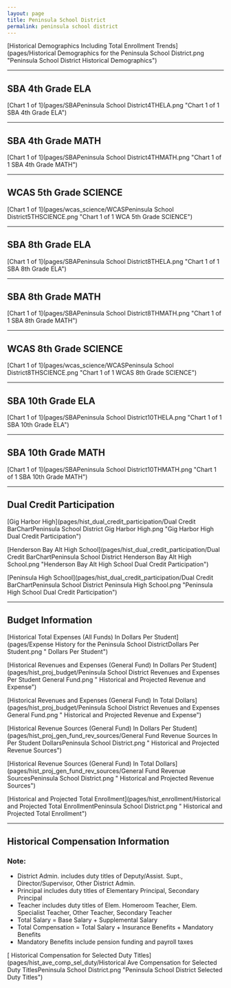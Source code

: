 ```yaml
---
layout: page
title: Peninsula School District
permalink: peninsula school district
---
```



[Historical Demographics Including Total Enrollment Trends](pages/Historical Demographics for the Peninsula School District.png "Peninsula School District Historical Demographics")

___

## SBA 4th Grade ELA

[Chart 1 of 1](pages/SBAPeninsula School District4THELA.png "Chart 1 of 1 SBA 4th Grade ELA")


___

## SBA 4th Grade MATH

[Chart 1 of 1](pages/SBAPeninsula School District4THMATH.png "Chart 1 of 1 SBA 4th Grade MATH")


___

## WCAS 5th Grade SCIENCE

[Chart 1 of 1](pages/wcas_science/WCASPeninsula School District5THSCIENCE.png "Chart 1 of 1 WCA 5th Grade SCIENCE")


___

## SBA 8th Grade ELA

[Chart 1 of 1](pages/SBAPeninsula School District8THELA.png "Chart 1 of 1 SBA 8th Grade ELA")


___

## SBA 8th Grade MATH

[Chart 1 of 1](pages/SBAPeninsula School District8THMATH.png "Chart 1 of 1 SBA 8th Grade MATH")


___

## WCAS 8th Grade SCIENCE

[Chart 1 of 1](pages/wcas_science/WCASPeninsula School District8THSCIENCE.png "Chart 1 of 1 WCAS 8th Grade SCIENCE")


___

## SBA 10th Grade ELA

[Chart 1 of 1](pages/SBAPeninsula School District10THELA.png "Chart 1 of 1 SBA 10th Grade ELA")


___

## SBA 10th Grade MATH

[Chart 1 of 1](pages/SBAPeninsula School District10THMATH.png "Chart 1 of 1 SBA 10th Grade MATH")


___

## Dual Credit Participation

[Gig Harbor High](pages/hist_dual_credit_participation/Dual Credit BarChartPeninsula School District Gig Harbor High.png "Gig Harbor High Dual Credit Participation")

[Henderson Bay Alt High School](pages/hist_dual_credit_participation/Dual Credit BarChartPeninsula School District Henderson Bay Alt High School.png "Henderson Bay Alt High School Dual Credit Participation")

[Peninsula High School](pages/hist_dual_credit_participation/Dual Credit BarChartPeninsula School District Peninsula High School.png "Peninsula High School Dual Credit Participation")


___

## Budget Information

[Historical Total Expenses (All Funds) In Dollars Per Student](pages/Expense History for the Peninsula School DistrictDollars Per Student.png " Dollars Per Student")

[Historical Revenues and Expenses (General Fund) In Dollars Per Student](pages/hist_proj_budget/Peninsula School District Revenues and Expenses Per Student General Fund.png " Historical and Projected Revenue and Expense")

[Historical Revenues and Expenses (General Fund) In Total Dollars](pages/hist_proj_budget/Peninsula School District Revenues and Expenses General Fund.png " Historical and Projected Revenue and Expense")

[Historical Revenue Sources (General Fund) In Dollars Per Student](pages/hist_proj_gen_fund_rev_sources/General Fund Revenue Sources In Per Student DollarsPeninsula School District.png " Historical and Projected Revenue Sources")

[Historical Revenue Sources (General Fund) In Total Dollars](pages/hist_proj_gen_fund_rev_sources/General Fund Revenue SourcesPeninsula School District.png " Historical and Projected Revenue Sources")

[Historical and Projected Total Enrollment](pages/hist_enrollment/Historical and Projected Total EnrollmentPeninsula School District.png " Historical and Projected Total Enrollment")


___

## Historical Compensation Information
### Note:
- District Admin. includes duty titles of Deputy/Assist. Supt., Director/Supervisor, Other District Admin.
- Principal includes duty titles of Elementary Principal, Secondary Principal
- Teacher includes duty titles of Elem. Homeroom Teacher, Elem. Specialist Teacher, Other Teacher, Secondary Teacher
- Total Salary = Base Salary + Supplemental Salary
- Total Compensation = Total Salary + Insurance Benefits + Mandatory Benefits
- Mandatory Benefits include pension funding and payroll taxes

[ Historical Compensation for Selected Duty Titles](pages/hist_ave_comp_sel_duty/Historical Ave Compensation for Selected Duty TitlesPeninsula School District.png "Peninsula School District Selected Duty Titles")

